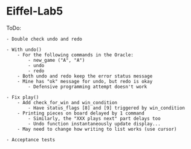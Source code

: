 # Eiffel-Lab5

ToDo:

	- Double check undo and redo
	
	- With undo()
		- For the following commands in the Oracle:
			- new_game ("A", "A")
			- undo
			- redo
		- Both undo and redo keep the error status message
		- Mine has "ok" message for undo, but redo is okay
			- Defensive programming attempt doesn't work
			
	- Fix play()
		- Add check_for_win and win_condition
			- Have status_flags [8] and [9] triggered by win_condition
		- Printing pieces on board delayed by 1 command
			- Similarly, the "XXX plays next" part delays too
			- Undo function instantaneously update display...
		- May need to change how writing to list works (use cursor)
		
	- Acceptance tests
